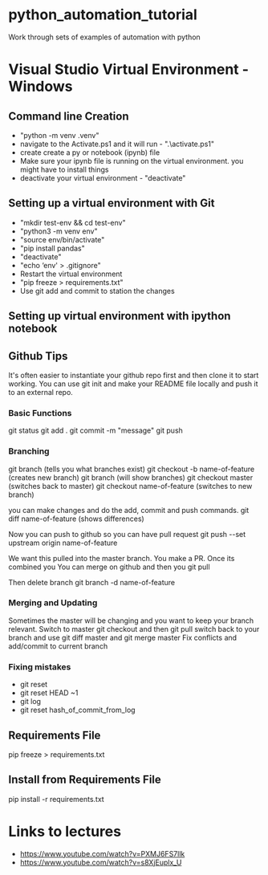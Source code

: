 # python_automation_tutorial
Work through sets of examples of automation with python

# Visual Studio Virtual Environment - Windows  
## Command line Creation 
* "python -m venv .venv"
* navigate to the Activate.ps1 and it will run - ".\activate.ps1"
* create create a py or notebook (ipynb) file
* Make sure your ipynb file is running on the virtual environment. you might have to install things
* deactivate your virtual environment - "deactivate"

## Setting up a virtual environment with Git 
* "mkdir test-env && cd test-env" 
* "python3 -m venv env" 
* "source env/bin/activate" 
* "pip install pandas" 
* "deactivate" 
* "echo ‘env' > .gitignore" 
* Restart the virtual environment 
* "pip freeze > requirements.txt"
* Use git add and commit to station the changes 

## Setting up virtual environment with ipython notebook 


## Github Tips 
It's often easier to instantiate your github repo first and then clone it to start working. You can use git init and make your README file locally and push it to an external repo. 

### Basic Functions 
git status 
git add . 
git commit -m "message" 
git push

### Branching 
git branch (tells you what branches exist)
git checkout -b name-of-feature  (creates new branch)
git branch (will show branches)
git checkout master (switches back to master)
git checkout name-of-feature (switches to new branch)

you can make changes and do the add, commit and push commands. 
git diff name-of-feature (shows differences)

Now you can push to github so you can have pull request 
git push --set upstream origin name-of-feature

We want this pulled into the master branch. You make a PR. Once its combined you 
You can merge on github and then you 
git pull 

Then delete branch 
git branch -d name-of-feature 

### Merging and Updating 
Sometimes the master will be changing and you want to keep your branch relevant. 
Switch to master 
git checkout and then git pull 
switch back to your branch and use git diff master and git merge master 
Fix conflicts and add/commit to current branch 

### Fixing mistakes 
* git reset 
* git reset HEAD ~1
* git log 
* git reset hash_of_commit_from_log

## Requirements File 
pip freeze > requirements.txt

## Install from Requirements File 
pip install -r requirements.txt

# Links to lectures 
* https://www.youtube.com/watch?v=PXMJ6FS7llk
* https://www.youtube.com/watch?v=s8XjEuplx_U


